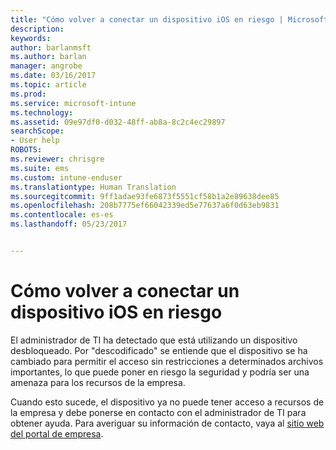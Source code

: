 ```yaml
---
title: "Cómo volver a conectar un dispositivo iOS en riesgo | Microsoft Docs"
description: 
keywords: 
author: barlanmsft
ms.author: barlan
manager: angrobe
ms.date: 03/16/2017
ms.topic: article
ms.prod: 
ms.service: microsoft-intune
ms.technology: 
ms.assetid: 09e97df0-d032-48ff-ab8a-8c2c4ec29897
searchScope:
- User help
ROBOTS: 
ms.reviewer: chrisgre
ms.suite: ems
ms.custom: intune-enduser
ms.translationtype: Human Translation
ms.sourcegitcommit: 9ff1adae93fe6873f5551cf58b1a2e89638dee85
ms.openlocfilehash: 208b7775ef66042339ed5e77637a6f0d63eb9831
ms.contentlocale: es-es
ms.lasthandoff: 05/23/2017


---
```


# <a name="how-to-reconnect-a-compromised-ios-device"></a>Cómo volver a conectar un dispositivo iOS en riesgo

El administrador de TI ha detectado que está utilizando un dispositivo desbloqueado. Por "descodificado" se entiende que el dispositivo se ha cambiado para permitir el acceso sin restricciones a determinados archivos importantes, lo que puede poner en riesgo la seguridad y podría ser una amenaza para los recursos de la empresa.

Cuando esto sucede, el dispositivo ya no puede tener acceso a recursos de la empresa y debe ponerse en contacto con el administrador de TI para obtener ayuda. Para averiguar su información de contacto, vaya al [sitio web del portal de empresa](http://portal.manage.microsoft.com).

